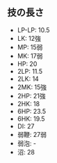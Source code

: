 ## 技の長さ

- LP-LP: 10.5
- LK: 12強
- MP: 15弱
- MK: 17弱
- HP: 20
- 2LP: 11.5
- 2LK: 14
- 2MK: 15強
- 2HP: 21強
- 2HK: 18
- 6HP: 23.5
- 6HK: 19.5
- DI: 27
- 弱鞭: 27弱
- 弱泡: -
- 沼: 28
